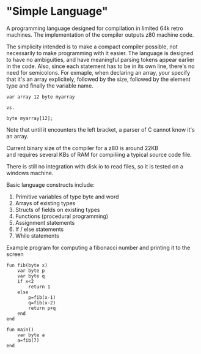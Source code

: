 # "Simple Language"
A programming language designed for compilation in limited 64k retro machines.
The implementation of the compiler outputs z80 machine code.

The simplicity intended is to make a compact compiler possible, not necessarily to make programming with it easier.
The language is designed to have no ambiguities, and have meaningful parsing tokens appear earlier in the code.
Also, since each statement has to be in its own line, there's no need for semicolons.
For exmaple, when declaring an array, your specify that it's an array explicitely, followed by the size, followed
by the element type and finally the variable name.
```
var array 12 byte myarray

vs.

byte myarray[12];
```
Note that until it encounters the left bracket, a parser of C cannot know it's an array.


Current binary size of the compiler for a z80 is around 22KB  
and requires several KBs of RAM for compiliing a typical source code file.

There is still no integration with disk io to read files, so it is tested on a windows machine.

Basic language constructs include:
1. Primitive variables of type byte and word
2. Arrays of existing types
3. Structs of fields on existing types
4. Functions (procedural programming)
  1. Assignment statements
  2. If / else statements
  3. While statements


Example program for computing a fibonacci number and printing it to the screen

```
fun fib(byte x)
	var byte p
	var byte q
	if x<2
		return 1
	else
		p=fib(x-1)
		q=fib(x-2)
		return p+q
	end
end

fun main()
	var byte a
	a=fib(7)
end
```
